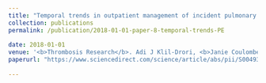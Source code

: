 ```yaml
---
title: "Temporal trends in outpatient management of incident pulmonary embolism and associated mortality"
collection: publications
permalink: /publication/2018-01-01-paper-8-temporal-trends-PE
 
date: 2018-01-01
venue: '<b>Thrombosis Research</b>. Adi J Klil-Drori, <b>Janie Coulombe</b>, Samy Suissa, Andrew Hirsch, and Vicky Tagalakis'
paperurl: "https://www.sciencedirect.com/science/article/abs/pii/S004938481730542X"
 
---
```

